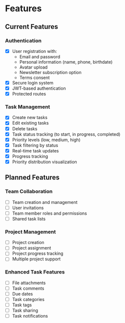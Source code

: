 # Features

## Current Features

### Authentication

- [x] User registration with:
  - Email and password
  - Personal information (name, phone, birthdate)
  - Avatar upload
  - Newsletter subscription option
  - Terms consent
- [x] Secure login system
- [x] JWT-based authentication
- [x] Protected routes

### Task Management

- [x] Create new tasks
- [x] Edit existing tasks
- [x] Delete tasks
- [x] Task status tracking (to start, in progress, completed)
- [x] Priority levels (low, medium, high)
- [x] Task filtering by status
- [x] Real-time task updates
- [x] Progress tracking
- [x] Priority distribution visualization

## Planned Features

### Team Collaboration

- [ ] Team creation and management
- [ ] User invitations
- [ ] Team member roles and permissions
- [ ] Shared task lists

### Project Management

- [ ] Project creation
- [ ] Project assignment
- [ ] Project progress tracking
- [ ] Multiple project support

### Enhanced Task Features

- [ ] File attachments
- [ ] Task comments
- [ ] Due dates
- [ ] Task categories
- [ ] Task tags
- [ ] Task sharing
- [ ] Task notifications
